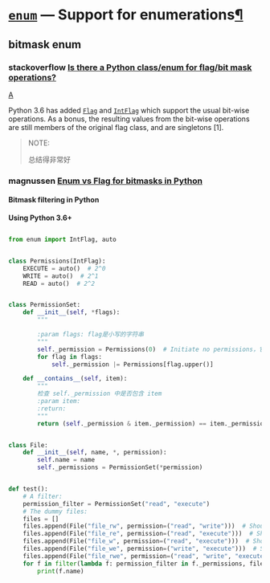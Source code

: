 # [`enum`](https://docs.python.org/3/library/enum.html#module-enum) — Support for enumerations[¶](https://docs.python.org/3/library/enum.html#module-enum)





## bitmask enum

### stackoverflow [Is there a Python class/enum for flag/bit mask operations?](https://stackoverflow.com/questions/36829820/is-there-a-python-class-enum-for-flag-bit-mask-operations)

[A](https://stackoverflow.com/a/42642901/10173843)

Python 3.6 has added [`Flag`](https://docs.python.org/3/library/enum.html#flag) and [`IntFlag`](https://docs.python.org/3/library/enum.html#intflag) which support the usual bit-wise operations. As a bonus, the resulting values from the bit-wise operations are still members of the original flag class, and are singletons [1].

> NOTE: 
>
> 总结得非常好

### magnussen [Enum vs Flag for bitmasks in Python](https://blog.magnussen.casa/post/using-enum-as-bitmasks-in-python/)

#### Bitmask filtering in Python

**Using Python 3.6+**

```Python

from enum import IntFlag, auto


class Permissions(IntFlag):
    EXECUTE = auto()  # 2^0
    WRITE = auto()  # 2^1
    READ = auto()  # 2^2


class PermissionSet:
    def __init__(self, *flags):
        """

        :param flags: flag是小写的字符串
        """
        self._permission = Permissions(0)  # Initiate no permissions，它的值是0
        for flag in flags:
            self._permission |= Permissions[flag.upper()]

    def __contains__(self, item):
        """
        检查 self._permission 中是否包含 item
        :param item:
        :return:
        """
        return (self._permission & item._permission) == item._permission


class File:
    def __init__(self, name, *, permission):
        self.name = name
        self._permissions = PermissionSet(*permission)


def test():
    # A filter:
    permission_filter = PermissionSet("read", "execute")
    # The dummy files:
    files = []
    files.append(File("file_rw", permission=("read", "write")))  # Should be excluded from filter
    files.append(File("file_re", permission=("read", "execute")))  # Should be included from filter
    files.append(File("file_w", permission=("read", "execute")))  # Should be included from filter
    files.append(File("file_we", permission=("write", "execute")))  # Should be excluded from filter
    files.append(File("file_rwe", permission=("read", "write", "execute")))  # Should be included from filter
    for f in filter(lambda f: permission_filter in f._permissions, files):  # 筛选出具有 "read"、 "execute" 权限的文件
        print(f.name)

```

